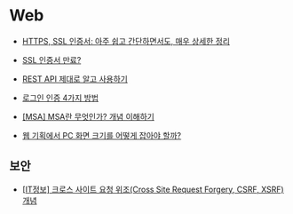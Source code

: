 # Web

- [HTTPS, SSL 인증서: 아주 쉽고 간단하면서도, 매우 상세한 정리](https://curryyou.tistory.com/207)

- [SSL 인증서 만료?](https://ttend.tistory.com/804)

- [REST API 제대로 알고 사용하기](https://meetup.toast.com/posts/92)

- [로그인 인증 4가지 방법](https://velog.io/@gusdnr814/%EB%A1%9C%EA%B7%B8%EC%9D%B8-%EC%9D%B8%EC%A6%9D-4%EA%B0%80%EC%A7%80-%EB%B0%A9%EB%B2%95)

- [[MSA] MSA란 무엇인가? 개념 이해하기](https://wooaoe.tistory.com/57)

- [웹 기획에서 PC 화면 크기를 어떻게 잡아야 할까?](https://emmakwon.kr/ideal-screen-size-for-desktop/)

## 보안

- [[IT정보] 크로스 사이트 요청 위조(Cross Site Request Forgery, CSRF, XSRF) 개념](https://blog.naver.com/PostView.naver?blogId=seek316&logNo=222156548475)

